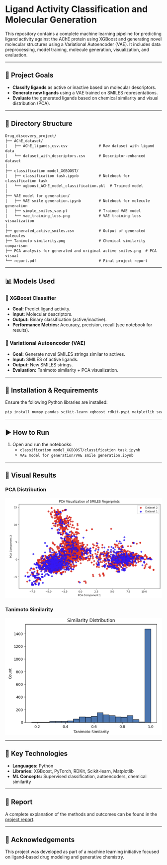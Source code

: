 
# Ligand Activity Classification and Molecular Generation

This repository contains a complete machine learning pipeline for predicting ligand activity against the AChE protein using XGBoost and generating novel molecular structures using a Variational Autoencoder (VAE). It includes data preprocessing, model training, molecule generation, visualization, and evaluation.

---

## 🧠 Project Goals

- **Classify ligands** as active or inactive based on molecular descriptors.
- **Generate new ligands** using a VAE trained on SMILES representations.
- **Evaluate** the generated ligands based on chemical similarity and visual distribution (PCA).

---

## 📁 Directory Structure

```
Drug_discovery_project/
├── AChE_dataset/
│   ├── AChE_ligands_csv.csv              # Raw dataset with ligand data
│   └── dataset_with_descriptors.csv      # Descriptor-enhanced dataset
│
├── classification model_XGBOOST/
│   ├── classification task.ipynb         # Notebook for classification task
│   └── xgboost_AChE_model_classification.pkl  # Trained model
│
├── VAE model for generation/
│   ├── VAE smile generation.ipynb        # Notebook for molecule generation
│   ├── simple_smiles_vae.pt              # Trained VAE model
│   └── vae_training_loss.png             # VAE training loss visualization
│
├── generated_active_smiles.csv           # Output of generated molecules
├── Tanimoto similarity.png               # Chemical similarity comparison
├── PCA analysis for generated and original active smiles.png  # PCA visual
└── report.pdf                            # Final project report
```

---

## 📊 Models Used

### 🔹 XGBoost Classifier

- **Goal:** Predict ligand activity.
- **Input:** Molecular descriptors.
- **Output:** Binary classification (active/inactive).
- **Performance Metrics:** Accuracy, precision, recall (see notebook for results).

### 🔹 Variational Autoencoder (VAE)

- **Goal:** Generate novel SMILES strings similar to actives.
- **Input:** SMILES of active ligands.
- **Output:** New SMILES strings.
- **Evaluation:** Tanimoto similarity + PCA visualization.

---

## 🔧 Installation & Requirements

Ensure the following Python libraries are installed:

```bash
pip install numpy pandas scikit-learn xgboost rdkit-pypi matplotlib seaborn torch
```

---

## ▶️ How to Run


1. Open and run the notebooks:
   - `classification model_XGBOOST/classification task.ipynb`
   - `VAE model for generation/VAE smile generation.ipynb`

---

## 📌 Visual Results

### PCA Distribution
![PCA](PCA%20analysis%20for%20generated%20and%20original%20active%20smiles.png)

### Tanimoto Similarity
![Tanimoto](Tanimoto%20similarity.png)

---

## 🧬 Key Technologies

- **Languages:** Python
- **Libraries:** XGBoost, PyTorch, RDKit, Scikit-learn, Matplotlib
- **ML Concepts:** Supervised classification, autoencoders, chemical similarity

---

## 📄 Report

A complete explanation of the methods and outcomes can be found in the [project report](report.pdf).

---

## 🤝 Acknowledgements

This project was developed as part of a machine learning initiative focused on ligand-based drug modeling and generative chemistry.

